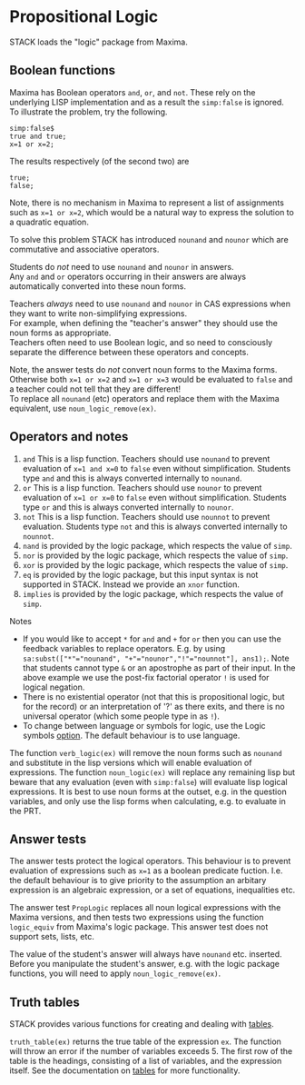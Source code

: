 #  Propositional Logic

STACK loads the "logic" package from Maxima.

## Boolean functions

Maxima has Boolean operators `and`, `or`, and `not`.  These rely on the underlying LISP implementation and as a result the `simp:false` is ignored.  
To illustrate the problem, try the following.

    simp:false$
    true and true;
    x=1 or x=2;

The results respectively (of the second two) are

    true;
    false;

Note, there is no mechanism in Maxima to represent a list of assignments such as `x=1 or x=2`,
which would be a natural way to express the solution to a quadratic equation.

To solve this problem STACK has introduced `nounand` and `nounor` which are commutative and associative operators.

Students do *not* need to use `nounand` and `nounor` in answers.  
Any `and` and `or` operators occurring in their answers are always automatically converted into these noun forms.

Teachers *always* need to use `nounand` and `nounor` in CAS expressions when they want to write non-simplifying expressions.  
For example, when defining the "teacher's answer" they should use the noun forms as appropriate.  
Teachers often need to use Boolean logic, and so need to consciously separate the difference between these operators and concepts.

Note, the answer tests do *not* convert noun forms to the Maxima forms.  
Otherwise both `x=1 or x=2` and `x=1 or x=3` would be evaluated to `false` and a teacher could not tell that they are different!  
To replace all `nounand` (etc) operators and replace them with the Maxima equivalent, use `noun_logic_remove(ex)`.

## Operators and notes

1. `and` This is a lisp function.  Teachers should use `nounand` to prevent evaluation of `x=1 and x=0` to `false` even without simplification.  Students type `and` and this is always converted internally to `nounand`.
2. `or` This is a lisp function.  Teachers should use `nounor` to prevent evaluation of `x=1 or x=0` to `false` even without simplification.  Students type `or` and this is always converted internally to `nounor`.
3. `not` This is a lisp function.  Teachers should use `nounnot` to prevent evaluation.  Students type `not` and this is always converted internally to `nounnot`.
4. `nand` is provided by the logic package, which respects the value of `simp`.
5. `nor` is provided by the logic package, which respects the value of `simp`.
6. `xor` is provided by the logic package, which respects the value of `simp`.
7. `eq` is provided by the logic package, but this input syntax is not supported in STACK.  Instead we provide an `xnor` function.
8. `implies` is provided by the logic package, which respects the value of `simp`.

Notes

* If you would like to accept `*` for `and` and `+` for `or` then you can use the feedback variables to replace operators.  E.g. by using `sa:subst(["*"="nounand", "+"="nounor","!"="nounnot"], ans1);`. Note that students cannot type `&` or an apostrophe as part of their input.  In the above example we use the post-fix factorial operator `!` is used for logical negation.
* There is no existential operator (not that this is propositional logic, but for the record) or an interpretation of '?' as there exits, and there is no universal operator (which some people type in as `!`).
* To change between language or symbols for logic, use the Logic symbols [option](../Authoring/Tables.md). The default behaviour is to use language.

The function `verb_logic(ex)` will remove the noun forms such as `nounand` and substitute in the lisp versions which will enable evaluation of expressions.  The function `noun_logic(ex)` will replace any remaining lisp but beware that any evaluation (even with `simp:false`) will evaluate lisp logical expressions.  It is best to use noun forms at the outset, e.g. in the question variables, and only use the lisp forms when calculating, e.g. to evaluate in the PRT.

## Answer tests

The answer tests protect the logical operators.  This behaviour is to prevent evaluation of expressions such as `x=1` as a boolean predicate fuction.  I.e. the default behaviour is to give priority to the assumption an arbitary expression is an algebraic expression, or a set of equations, inequalities etc.

The answer test `PropLogic` replaces all noun logical expressions with the Maxima versions, and then tests two expressions using the function `logic_equiv` from Maxima's logic package.  This answer test does not support sets, lists, etc.

The value of the student's answer will always have `nounand` etc. inserted.  Before you manipulate the student's answer, e.g. with the logic package functions, you will need to apply `noun_logic_remove(ex)`.

## Truth tables

STACK provides various functions for creating and dealing with [tables](../Authoring/Tables.md).

`truth_table(ex)` returns the true table of the expression `ex`.  The function will throw an error if the number of variables exceeds 5.  The first row of the table is the headings, consisting of a list of variables, and the expression itself.  See the documentation on [tables](../Authoring/Tables.md) for more functionality.
